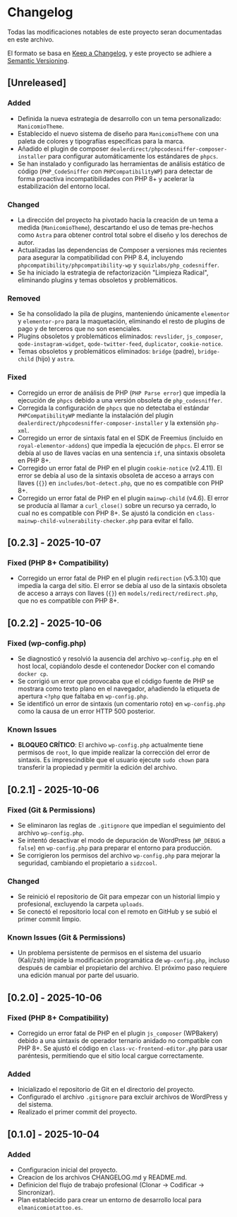 # Changelog

Todas las modificaciones notables de este proyecto seran documentadas en este archivo.

El formato se basa en [Keep a Changelog](https://keepachangelog.com/en/1.0.0/),
y este proyecto se adhiere a [Semantic Versioning](https://semver.org/spec/v2.0.0.html).

## [Unreleased]

### Added

- Definida la nueva estrategia de desarrollo con un tema personalizado: `ManicomioTheme`.
- Establecido el nuevo sistema de diseño para `ManicomioTheme` con una paleta de colores y tipografías específicas para la marca.
- Añadido el plugin de composer `dealerdirect/phpcodesniffer-composer-installer` para configurar automáticamente los estándares de `phpcs`.
- Se han instalado y configurado las herramientas de análisis estático de código (`PHP_CodeSniffer` con `PHPCompatibilityWP`) para detectar de forma proactiva incompatibilidades con PHP 8+ y acelerar la estabilización del entorno local.

### Changed

- La dirección del proyecto ha pivotado hacia la creación de un tema a medida (`ManicomioTheme`), descartando el uso de temas pre-hechos como `Astra` para obtener control total sobre el diseño y los derechos de autor.
- Actualizadas las dependencias de Composer a versiones más recientes para asegurar la compatibilidad con PHP 8.4, incluyendo `phpcompatibility/phpcompatibility-wp` y `squizlabs/php_codesniffer`.
- Se ha iniciado la estrategia de refactorización "Limpieza Radical", eliminando plugins y temas obsoletos y problemáticos.

### Removed

- Se ha consolidado la pila de plugins, manteniendo únicamente `elementor` y `elementor-pro` para la maquetación, eliminando el resto de plugins de pago y de terceros que no son esenciales.
- Plugins obsoletos y problemáticos eliminados: `revslider`, `js_composer`, `qode-instagram-widget`, `qode-twitter-feed`, `duplicator`, `cookie-notice`.
- Temas obsoletos y problemáticos eliminados: `bridge` (padre), `bridge-child` (hijo) y `astra`.

### Fixed

- Corregido un error de análisis de PHP (`PHP Parse error`) que impedía la ejecución de `phpcs` debido a una versión obsoleta de `php_codesniffer`.
- Corregida la configuración de `phpcs` que no detectaba el estándar `PHPCompatibilityWP` mediante la instalación del plugin `dealerdirect/phpcodesniffer-composer-installer` y la extensión `php-xml`.
- Corregido un error de sintaxis fatal en el SDK de Freemius (incluido en `royal-elementor-addons`) que impedía la ejecución de `phpcs`. El error se debía al uso de llaves vacías en una sentencia `if`, una sintaxis obsoleta en PHP 8+.
- Corregido un error fatal de PHP en el plugin `cookie-notice` (v2.4.11). El error se debía al uso de la sintaxis obsoleta de acceso a arrays con llaves (`{}`) en `includes/bot-detect.php`, que no es compatible con PHP 8+.
- Corregido un error fatal de PHP en el plugin `mainwp-child` (v4.6). El error se producía al llamar a `curl_close()` sobre un recurso ya cerrado, lo cual no es compatible con PHP 8+. Se ajustó la condición en `class-mainwp-child-vulnerability-checker.php` para evitar el fallo.

## [0.2.3] - 2025-10-07

### Fixed (PHP 8+ Compatibility)
- Corregido un error fatal de PHP en el plugin `redirection` (v5.3.10) que impedía la carga del sitio. El error se debía al uso de la sintaxis obsoleta de acceso a arrays con llaves (`{}`) en `models/redirect/redirect.php`, que no es compatible con PHP 8+.

## [0.2.2] - 2025-10-06

### Fixed (wp-config.php)

- Se diagnosticó y resolvió la ausencia del archivo `wp-config.php` en el host local, copiándolo desde el contenedor Docker con el comando `docker cp`.
- Se corrigió un error que provocaba que el código fuente de PHP se mostrara como texto plano en el navegador, añadiendo la etiqueta de apertura `<?php` que faltaba en `wp-config.php`.
- Se identificó un error de sintaxis (un comentario roto) en `wp-config.php` como la causa de un error HTTP 500 posterior.

### Known Issues

- **BLOQUEO CRÍTICO**: El archivo `wp-config.php` actualmente tiene permisos de `root`, lo que impide realizar la corrección del error de sintaxis. Es imprescindible que el usuario ejecute `sudo chown` para transferir la propiedad y permitir la edición del archivo.

## [0.2.1] - 2025-10-06

### Fixed (Git & Permissions)

- Se eliminaron las reglas de `.gitignore` que impedían el seguimiento del archivo `wp-config.php`.
- Se intentó desactivar el modo de depuración de WordPress (`WP_DEBUG` a `false`) en `wp-config.php` para preparar el entorno para producción.
- Se corrigieron los permisos del archivo `wp-config.php` para mejorar la seguridad, cambiando el propietario a `sidzcool`.

### Changed

- Se reinició el repositorio de Git para empezar con un historial limpio y profesional, excluyendo la carpeta `uploads`.
- Se conectó el repositorio local con el remoto en GitHub y se subió el primer commit limpio.

### Known Issues (Git & Permissions)

- Un problema persistente de permisos en el sistema del usuario (Kali/zsh) impide la modificación programática de `wp-config.php`, incluso después de cambiar el propietario del archivo. El próximo paso requiere una edición manual por parte del usuario.

## [0.2.0] - 2025-10-06

### Fixed (PHP 8+ Compatibility)

- Corregido un error fatal de PHP en el plugin `js_composer` (WPBakery) debido a una sintaxis de operador ternario anidado no compatible con PHP 8+. Se ajustó el código en `class-vc-frontend-editor.php` para usar paréntesis, permitiendo que el sitio local cargue correctamente.

### Added

- Inicializado el repositorio de Git en el directorio del proyecto.
- Configurado el archivo `.gitignore` para excluir archivos de WordPress y del sistema.
- Realizado el primer commit del proyecto.

## [0.1.0] - 2025-10-04

### Added

- Configuracion inicial del proyecto.
- Creacion de los archivos CHANGELOG.md y README.md.
- Definicion del flujo de trabajo profesional (Clonar -> Codificar -> Sincronizar).
- Plan establecido para crear un entorno de desarrollo local para `elmanicomiotattoo.es`.
